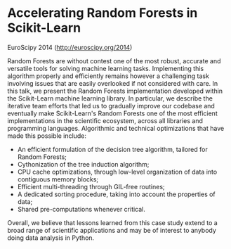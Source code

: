 Accelerating Random Forests in Scikit-Learn
===========================================

EuroScipy 2014 (http://euroscipy.org/2014)


Random Forests are without contest one of the most robust, accurate and versatile tools for solving machine learning tasks. Implementing this algorithm properly and efficiently remains however a challenging task involving issues that are easily overlooked if not considered with care. In this talk, we present the Random Forests implementation developed within the Scikit-Learn machine learning library. In particular, we describe the iterative team efforts that led us to gradually improve our codebase and eventually make Scikit-Learn's Random Forests one of the most efficient implementations in the scientific ecosystem, across all libraries and programming languages. Algorithmic and technical optimizations that have made this possible include:

- An efficient formulation of the decision tree algorithm, tailored for Random Forests;
- Cythonization of the tree induction algorithm;
- CPU cache optimizations, through low-level organization of data into contiguous memory blocks;
- Efficient multi-threading through GIL-free routines;
- A dedicated sorting procedure, taking into account the properties of data;
- Shared pre-computations whenever critical.

Overall, we believe that lessons learned from this case study extend to a broad range of scientific applications and may be of interest to anybody doing data analysis in Python.
